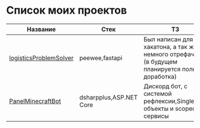 # Список моих проектов 
| Название                                                                                  | Стек             | ТЗ                                                                                |
|-------------------------------------------------------------------------------------------|------------------|-----------------------------------------------------------------------------------|
| [logisticsProblemSolver](https://github.com/danpaf/logisticsProblemSolver)                                       | peewee,fastapi      | Был написан для хакатона, а так же немного отрефачен (в будущем планируется полная доработка)                    |
| [PanelMinecraftBot](https://github.com/danpaf/PanelMinecraftBot)                           | dsharpplus,ASP.NET Core            | Дискорд бот, с системой рефлексии,Singleton-объекты и scoped-сервисы|


